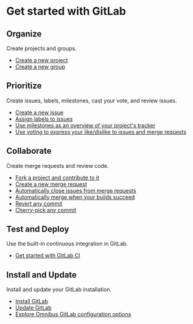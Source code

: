 # Get started with GitLab

## Organize

Create projects and groups.

- [Create a new project](../gitlab-basics/create-project.md)
- [Create a new group](../gitlab-basics/create-group.md)

## Prioritize

Create issues, labels, milestones, cast your vote, and review issues.

- [Create a new issue](../gitlab-basics/create-issue.md)
- [Assign labels to issues](../user/project/labels.md)
- [Use milestones as an overview of your project's tracker](../workflow/milestones.md)
- [Use voting to express your like/dislike to issues and merge requests](../workflow/award_emoji.md)

## Collaborate

Create merge requests and review code.

- [Fork a project and contribute to it](../workflow/forking_workflow.md)
- [Create a new merge request](../gitlab-basics/add-merge-request.md)
- [Automatically close issues from merge requests](../customization/issue_closing.md)
- [Automatically merge when your builds succeed](../workflow/merge_when_build_succeeds.md)
- [Revert any commit](../workflow/revert_changes.md)
- [Cherry-pick any commit](../workflow/cherry_pick_changes.md)

## Test and Deploy

Use the built-in continuous integration in GitLab.

- [Get started with GitLab CI](../ci/quick_start/README.md)

## Install and Update

Install and update your GitLab installation.

- [Install GitLab](https://about.gitlab.com/installation/)
- [Update GitLab](https://about.gitlab.com/update/)
- [Explore Omnibus GitLab configuration options](http://docs.gitlab.com/omnibus/settings/configuration.html)

